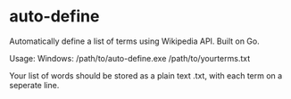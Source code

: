 # auto-define
Automatically define a list of terms using Wikipedia API. Built on Go.

Usage: 
    Windows: /path/to/auto-define.exe /path/to/yourterms.txt
    
Your list of words should be stored as a plain text .txt, with each term on a seperate line. 
